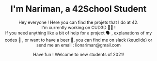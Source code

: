 <h1 align="center">I'm Nariman, a 42School Student </h1>
<p align="center">Hey everyone ! Here you can find the projets that I do at 42. <br>
I'm currently working on CUD3D 👨‍💻 ! <br>
If you need anything like a bit of help for a project 🗣️ , explanations of my codes 💬 , or want to have a beer 🍻, you can find me on slack (keuclide) or send me an email : lionariman@gmail.com
</p>
<p align="center">Have fun ! Welcome to new students of 2021! </p>
